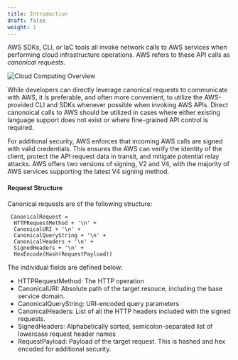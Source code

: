 ```yaml
---
title: Introduction
draft: false
weight: 1
---
```


AWS SDKs, CLI, or IaC tools all invoke network calls to AWS services when performing cloud infrastructure operations. AWS refers to these API calls as _canonical requests_.

![Cloud Computing Overview](/images/can_req/can_req.png)

While developers can directly leverage canonical requests to communicate with AWS, it is preferable, and often more convenient, to utilize the AWS-provided CLI and SDKs whenever possible when invoking AWS APIs. Direct canonoical calls to AWS should be utilized in cases where either existing language support does not exist or where fine-grained API control is required.  

For additional security, AWS enforces that incoming AWS calls are signed with valid credentials. This ensures the AWS can verify the identity of the client, protect the API request data in transit, and mitigate potential relay attacks. AWS offers two versions of signing, V2 and V4, with the majority of AWS services supporting the latest V4 signing method.

#### Request Structure

Canonical requests are of the following structure:

```
 CanonicalRequest =
  HTTPRequestMethod + '\n' +
  CanonicalURI + '\n' +
  CanonicalQueryString + '\n' +
  CanonicalHeaders + '\n' +
  SignedHeaders + '\n' +
  HexEncode(Hash(RequestPayload))
```

The individual fields are defined below:
- HTTPRequestMethod: The HTTP operation
- CanonicalURI: Absolute path of the target resouce, including the base service domain.
- CanonicalQueryString: URI-encoded query parameters
- CanonicalHeaders: List of all the HTTP headers included with the signed requests.
- SignedHeaders: Alphabetically sorted, semicolon-separated list of lowercase request header names
- RequestPayload: Payload of the target request. This is hashed and hex encoded for additional security.

